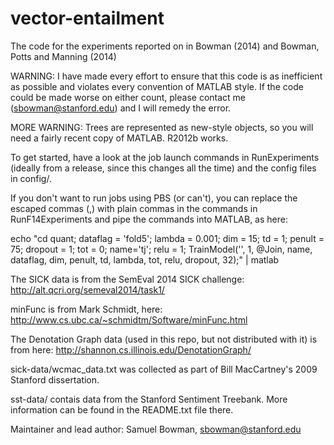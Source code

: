 vector-entailment
=================

The code for the experiments reported on in Bowman (2014) and Bowman, Potts and Manning (2014)

WARNING: I have made every effort to ensure that this code is as inefficient as possible
and violates every convention of MATLAB style. If the code could be made worse on either 
count, please contact me (sbowman@stanford.edu) and I will remedy the error.

MORE WARNING: Trees are represented as new-style objects, so you will need a fairly recent
copy of MATLAB. R2012b works.

To get started, have a look at the job launch commands in RunExperiments (ideally from a release, 
since this changes all the time) and the config files in config/.

If you don't want to run jobs using PBS (or can't), you can replace the escaped commas (\,)
with plain commas in the commands in RunF14Experiments and pipe the commands into MATLAB, as here:

  echo "cd quant; dataflag = 'fold5'; lambda = 0.001; dim = 15; td = 1; penult = 75; dropout = 1; tot = 0; name='tj'; relu = 1; TrainModel('', 1, @Join, name, dataflag, dim, penult, td, lambda, tot, relu, dropout, 32);" | matlab

The SICK data is from the SemEval 2014 SICK challenge:
http://alt.qcri.org/semeval2014/task1/

minFunc is from Mark Schmidt, here:
http://www.cs.ubc.ca/~schmidtm/Software/minFunc.html

The Denotation Graph data (used in this repo, but not distributed with it) is from here:
http://shannon.cs.illinois.edu/DenotationGraph/

sick-data/wcmac_data.txt was collected as part of Bill MacCartney's 2009 Stanford dissertation.

sst-data/ contais data from the Stanford Sentiment Treebank. More information can be found in the
README.txt file there.

Maintainer and lead author: Samuel Bowman, sbowman@stanford.edu
